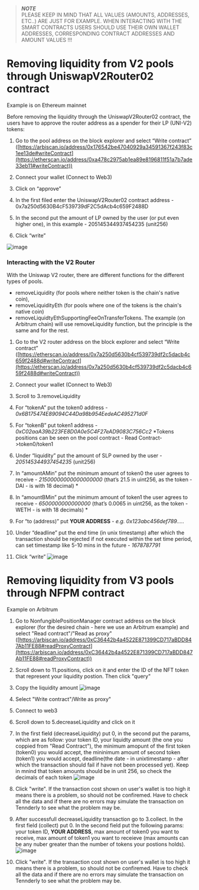 > **_NOTE_**<br>
> PLEASE KEEP IN MIND THAT ALL VALUES (AMOUNTS, ADDRESSES, ETC..) ARE JUST FOR EXAMPLE. WHEN INTERACTING WITH THE SMART CONTRACTS USERS SHOULD USE THEIR OWN WALLET ADDRESSES, CORRESPONDING CONTRACT ADDRESSES AND AMOUNT VALUES !!!

# Removing liquidity from V2 pools through UniswapV2Router02 contract
Example is on Ethereum mainnet

Before removing the liquidity through the UniswapV2Router02 contract, the users have to approve the router address as a spender for their LP (UNI-V2) tokens:

1. Go to the pool address on the block explorer and select “Write contract” ([https://arbiscan.io/address/0x176542be47040929a34591367f243f83c1ee13de#writeContract](https://etherscan.io/address/0xa478c2975ab1ea89e8196811f51a7b7ade33eb11#writeContract))

2. Connect your wallet (Connect to Web3)

3. Click on “approve”

4. In the first filed enter the UniswapV2Router02 contract address - 0x7a250d5630B4cF539739dF2C5dAcb4c659F2488D

5. In the second put the amount of LP owned by the user (or put even higher one), in this example - 205145344937454235 (unit256)

6. Click “write”

![image](https://github.com/CarpeCryptum/pics/blob/main/Screenshot%202025-01-08%20at%2013.28.46.png)

### Interacting with the V2 Router 
With the Uniswap V2 router, there are different functions for the different types of pools. 
- removeLiquidity (for pools where neither token is the chain's native coin), 
- removeLiquidityEth (for pools where one of the tokens is the chain's native coin) 
- removeLiquidtyEthSupportingFeeOnTransferTokens. The example (on Arbitrum chain) will use removeLiquidity function, but the principle is the same and for the rest.

1. Go to the V2 router address on the block explorer and select “Write contract” ([https://etherscan.io/address/0x7a250d5630b4cf539739df2c5dacb4c659f2488d#writeContract](https://etherscan.io/address/0x7a250d5630b4cf539739df2c5dacb4c659f2488d#writeContract))

2. Connect your wallet (Connect to Web3) 

3. Scroll to 3.removeLiquidity

4. For “tokenA” put the token0 address - *0x6B175474E89094C44Da98b954EedeAC495271d0F*

5. For “tokenB” put token1 address - *0xC02aaA39b223FE8D0A0e5C4F27eAD9083C756Cc2*
*Tokens positions can be seen on the pool contract - Read Contract->token0/token1

6. Under “liquidity” put the amount of SLP owned by the user - *205145344937454235* (unit256)

7. In “amountAMin” put the minimum amount of token0 the user agrees to receive - *21500000000000000000* (that’s 21.5 in uint256, as the token - DAI -  is with 18 decimal) *

8. In “amountBMin” put the minimum amount of token1 the user agrees to receive - *6500000000000000* (that’s 0.0065 in uint256, as the token - WETH - is with 18 decimals) *

9. For “to (address)” put **YOUR ADDRESS** - *e.g. 0x123abc456def789.....*

10. Under “deadline” put the end time (in unix timestamp) after which the transaction should be rejected if not executed within the set time period, can set timestamp like 5-10 mins in the future - *1678787791*

11. Click “write”
![image](https://github.com/CarpeCryptum/pics/blob/main/Screenshot%202025-01-08%20at%2014.56.06.png)

# Removing liquidity from V3 pools through NFPM contract
Example on Arbitrum

1. Go to NonfungiblePositionManager contract address on the block explorer (for the desired chain - here we use an Arbitrum example) and select "Read contract"/"Read as proxy"
([https://arbiscan.io/address/0xC36442b4a4522E871399CD717aBDD847Ab11FE88#readProxyContract](https://arbiscan.io/address/0xC36442b4a4522E871399CD717aBDD847Ab11FE88#readProxyContract))
2. Scroll down to 11.positions, click on it and enter the ID of the NFT token that represent your liquidity postion. Then click "query"
3. Copy the liquidity amount ![image](https://github.com/CarpeCryptum/pics/blob/bb87fb890ed366f0bd74b4ccb8b8f8af0a6c7c46/Screenshot%202023-09-16%20at%2015.57.00.png)

4. Select "Write contract"/Write as proxy"
5. Connect to web3
6. Scroll down to 5.decreaseLiquidity and click on it
7. In the first field (decreaseLiquidity) put 0, in the second put the params, which are as follow: your token ID, your liquidty amount (the one you coppied from "Read Contract"), the minimum amopunt of the first token (token0) you would accept, the mininimum amount of second token (token1) you would accept, deadline(the date - in unixtimestamp - after which the transaction should fail if have not been processed yet). Keep in mnind that token amounts should be in unit 256, so check the decimals of each token
![image](https://github.com/CarpeCryptum/pics/blob/f2334cbb80fbbfd28a5eaa4b5e5d00ee5912c83b/Screenshot%202023-09-16%20at%2017.41.52.png)
8. Click "write". If the transaction cost shown on user's wallet is too high it means there is a problem, so should not be confiremed. Have to check all the data and if there are no errors may simulate the transaction on Tennderly to see what the problem may be.
9. After successfull decreaseLiquidity transaction go to 3.collect. In the first field (collect) put 0. In the second field put the following params: your token ID, **YOUR ADDRESS**, max amount of token0 you want to receive, max amount of token1 you want to receieve (max amounts can be any nuber greater than the number of tokens your postions holds).
![image](https://github.com/CarpeCryptum/pics/blob/ad8e46dfd009bc335458fc3cba30f9574629b29b/Screenshot%202023-09-16%20at%2018.00.36.png)
10. Click "write". If the transaction cost shown on user's wallet is too high it means there is a problem, so should not be confiremed. Have to check all the data and if there are no errors may simulate the transaction on Tennderly to see what the problem may be.
